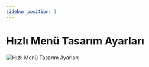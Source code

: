 ```yaml
---
sidebar_position: 1
---
```


# Hızlı Menü Tasarım Ayarları

![Hızlı Menü Tasarım Ayarları](/img/ayarlar/hizli-menu-yonetimi.png)
